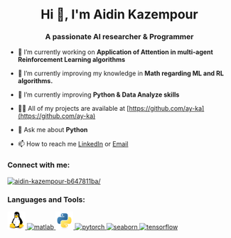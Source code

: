 <h1 align="center">Hi 👋, I'm Aidin Kazempour</h1>
<h3 align="center">A passionate AI researcher & Programmer</h3>

- 🔭 I’m currently working on **Application of Attention in multi-agent Reinforcement Learning algorithms**

- 🌱 I’m currently improving my knowledge in **Math regarding ML and RL algorithms.**

- 👀 I’m currently improving **Python & Data Analyze skills**

- 👨‍💻 All of my projects are available at [https://github.com/ay-ka](https://github.com/ay-ka)

- 💬 Ask me about **Python**

- 📫 How to reach me [LinkedIn](https://www.linkedin.com/in/aidin-kazempour-319b5630b/) or [Email](mailto:ak2163@kent.ac.uk)

<h3 align="left">Connect with me:</h3>
<p align="left">
<a href="https://www.linkedin.com/in/aidin-kazempour-319b5630b/" target="blank"><img align="center" src="https://raw.githubusercontent.com/rahuldkjain/github-profile-readme-generator/master/src/images/icons/Social/linked-in-alt.svg" alt="aidin-kazempour-b647811ba/" height="30" width="40" /></a>
</p>

<h3 align="left">Languages and Tools:</h3>
<p align="left">   <a href="https://www.linux.org/" target="_blank" rel="noreferrer"> <img src="https://raw.githubusercontent.com/devicons/devicon/master/icons/linux/linux-original.svg" alt="linux" width="40" height="40"/> </a> <a href="https://www.mathworks.com/" target="_blank" rel="noreferrer"> <img src="https://upload.wikimedia.org/wikipedia/commons/2/21/Matlab_Logo.png" alt="matlab" width="40" height="40"/> </a> <a href="https://www.python.org" target="_blank" rel="noreferrer"> <img src="https://raw.githubusercontent.com/devicons/devicon/master/icons/python/python-original.svg" alt="python" width="40" height="40"/> </a> <a href="https://pytorch.org/" target="_blank" rel="noreferrer"> <img src="https://www.vectorlogo.zone/logos/pytorch/pytorch-icon.svg" alt="pytorch" width="40" height="40"/> </a> <a href="https://seaborn.pydata.org/" target="_blank" rel="noreferrer"> <img src="https://seaborn.pydata.org/_images/logo-mark-lightbg.svg" alt="seaborn" width="40" height="40"/> </a> <a href="https://www.tensorflow.org" target="_blank" rel="noreferrer"> <img src="https://www.vectorlogo.zone/logos/tensorflow/tensorflow-icon.svg" alt="tensorflow" width="40" height="40"/> </a> </p>



<!---
ay-ka/ay-ka is a ✨ special ✨ repository because its `README.md` (this file) appears on your GitHub profile.
You can click the Preview link to take a look at your changes.
--->
